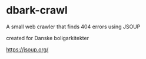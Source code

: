# dbark-crawl
A small web crawler that finds 404 errors using JSOUP

created for Danske boligarkitekter

https://jsoup.org/
